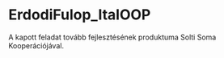 # ErdodiFulop_ItalOOP
A kapott feladat tovább fejlesztésének produktuma Solti Soma Kooperációjával.
